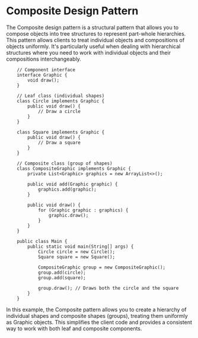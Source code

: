 # Composite Design Pattern
The Composite design pattern is a structural pattern that allows you to compose objects into tree structures to represent part-whole hierarchies. 
This pattern allows clients to treat individual objects and compositions of objects uniformly. It's particularly useful when dealing with hierarchical 
structures where you need to work with individual objects and their compositions interchangeably.

```
    // Component interface
    interface Graphic {
        void draw();
    }
    
    // Leaf class (individual shapes)
    class Circle implements Graphic {
        public void draw() {
            // Draw a circle
        }
    }
    
    class Square implements Graphic {
        public void draw() {
            // Draw a square
        }
    }
    
    // Composite class (group of shapes)
    class CompositeGraphic implements Graphic {
        private List<Graphic> graphics = new ArrayList<>();
    
        public void add(Graphic graphic) {
            graphics.add(graphic);
        }
    
        public void draw() {
            for (Graphic graphic : graphics) {
                graphic.draw();
            }
        }
    }
    
    public class Main {
        public static void main(String[] args) {
            Circle circle = new Circle();
            Square square = new Square();
    
            CompositeGraphic group = new CompositeGraphic();
            group.add(circle);
            group.add(square);
    
            group.draw(); // Draws both the circle and the square
        }
    }
```

In this example, the Composite pattern allows you to create a hierarchy of individual shapes and composite shapes (groups), treating them uniformly as Graphic objects. This simplifies the client code and provides a consistent way to work with both leaf and composite components.

